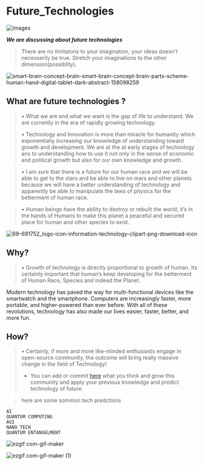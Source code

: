 # Future_Technologies

![images](https://user-images.githubusercontent.com/58439868/132953802-b54fd4ad-2ced-46ca-a9ab-e97550604817.jpg)


***We are discussing about future technologies***

>There are no limitatons to your imagination, your ideas doesn't necesserily be true. 
Stretch your imaginations to the other dimension(possiblity).


![smart-brain-concept-brain-smart-brain-concept-brain-parts-scheme-human-hand-digital-tablet-dark-abstract-158098259](https://user-images.githubusercontent.com/58439868/132953737-76616562-f2d1-4645-bff1-fcdda612cdfd.jpg)



## What are future technologies ?



> •	What we are and what we want is the gap of life to understand. We are currently in the era of rapidly growing technology. 
 
 
> •	Technology and Innovation is more than miracle for humanity which exponentially increasing our knowledge of understanding toward growth and development. We are at the at early stages of technology ans to understanding  how to use it not only in the sense of economic and political growth but also for our own knowledge and growth.


> •	I am sure that there is a future for our human race and we will be able to get to the stars and be able to live on mars and other planets because we will have a better understanding of technology and apparently be able to manipulate the laws of physics for the betterment of human race.


> •	Human beings have the ability to destroy or rebuilt the world, it’s in the hands of Humans to make this planet a peaceful and secured place for human and other species to exist.



![69-691752_logo-icon-information-technology-clipart-png-download-icon](https://user-images.githubusercontent.com/58439868/132953988-7294663c-35b1-450e-ae7d-9439d09831a9.jpg)





## Why?  

> •	Growth of technology is directly proportional to growth of human. Its certainly important that human’s keep developing for the betterment of Human Race, Species and indeed the Planet. 


Modern technology has paved the way for multi-functional devices like the smartwatch
and the smartphone. Computers are increasingly faster, more portable, and higher-powered than ever
before. With all of these revolutions, technology has also made our lives easier, faster, better, and more fun.


## How?   

>  •	Certainly, if more and more like-minded enthusiasts engage in open-source community, the outcome will bring really massive change in the field of Technology! 
>- You can add or commit [here](google.com) what you think and grow this community and apply your previous knowledge and predict technology of future.



>here are some sommon tech predctions

```
AI
QUANTUM COMPUTING
AGI
NANO TECH
QUANTUM ENTANGELMENT
```

![ezgif com-gif-maker](https://user-images.githubusercontent.com/58439868/132951848-d0726234-25b2-4332-9c5e-d8211e962ec6.gif)



![ezgif com-gif-maker (1)](https://user-images.githubusercontent.com/58439868/132952594-de419c3f-f863-4fe7-85ab-a77b2a9e98b9.gif)
